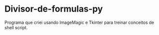 # Divisor-de-formulas-py
Programa que criei usando ImageMagic e Tkinter para treinar conceitos de shell script.
